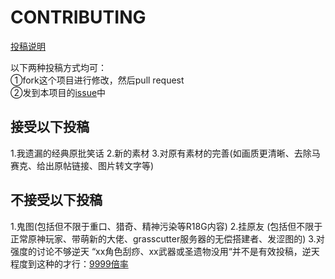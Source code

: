 # CONTRIBUTING

[投稿说明](https://github.com/DreamingCats/GenshitJokes/issues/3)

以下两种投稿方式均可：  
①fork这个项目进行修改，然后pull request  
②发到本项目的[issue](https://github.com/DreamingCats/GenshitJokes/issues/3)中  

## 接受以下投稿
1.我遗漏的经典原批笑话
2.新的素材
3.对原有素材的完善(如画质更清晰、去除马赛克、给出原帖链接、图片转文字等)

## 不接受以下投稿
1.鬼图(包括但不限于重口、猎奇、精神污染等R18G内容)
2.挂原友 (包括但不限于正常原神玩家、带萌新的大佬、grasscutter服务器的无偿搭建者、发涩图的)
3.对强度的讨论不够逆天
“xx角色刮痧、xx武器或圣遗物没用“并不是有效投稿，逆天程度到这种的才行：[9999倍率](https://github.com/DreamingCats/GenshitJokes/blob/main/%E7%B1%B3%E5%AD%9D%E5%AD%90/9999%E5%80%8D%E7%8E%87.jpg)